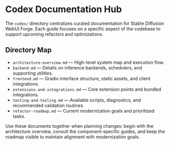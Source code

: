 # Codex Documentation Hub

The `codex/` directory centralizes curated documentation for Stable Diffusion WebUI Forge. Each guide focuses on a specific aspect of the codebase to support upcoming refactors and optimizations.

## Directory Map
- `architecture-overview.md` — High-level system map and execution flow.
- `backend.md` — Details on inference backends, schedulers, and supporting utilities.
- `frontend.md` — Gradio interface structure, static assets, and client integrations.
- `extensions-and-integrations.md` — Core extension points and bundled integrations.
- `testing-and-tooling.md` — Available scripts, diagnostics, and recommended validation routines.
- `refactor-roadmap.md` — Current modernization goals and prioritized tasks.

Use these documents together when planning changes: begin with the architecture overview, consult the component-specific guides, and keep the roadmap visible to maintain alignment with modernization goals.
